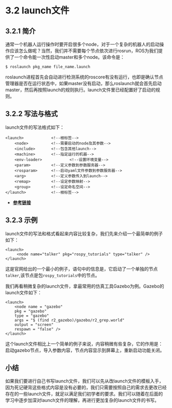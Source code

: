 # 3.2 launch文件

## 3.2.1 简介
通常一个机器人运行操作时要开启很多个node，对于一个复杂的机器人的启动操作应该怎么做呢？当然，我们并不需要每个节点依次进行rosrun，ROS为我们提供了一个命令能一次性启动master和多个node。该命令是：

	$ roslaunch pkg_name file_name.launch

roslaunch进程首先会自动进行检测系统的roscore有没有运行，也即是确认节点管理器是否在运行状态中，如果master没有启动，那么roslaunch就会首先启动master，然后再按照launch的规则执行。launch文件里已经配置好了启动的规则。

## 3.2.2 写法与格式
launch文件的写法格式如下：

	<launch>			<!--根标签-->
		<node>			<!--需要启动的node及其参数-->
		<include>		<!--包含其他launch-->
		<machine>		<!--指定运行的机器-->
		<env-loader>	        <!--设置环境变量-->
		<param>			<!--定义参数到参数服务器-->
		<rosparam>		<!--启动yaml文件参数到参数服务器-->
		<arg>			<!--定义参数传入到launch-->
		<remap>			<!--设定参数映射-->
		<group>			<!--设定命名空间-->
	</launch>			<!--根标签-->

* [**参考链接**](http://wiki.ros.org/roslaunch/XML)

## 3.2.3 示例
launch文件的写法和格式看起来内容比较复杂，我们先来介绍一个最简单的例子如下：

	<launch>
 		 <node name="talker" pkg="rospy_tutorials" type="talker" />
	</launch>
	
这是官网给出的一个最小的例子，语句中的信息是，它启动了一个单独的节点`talker`,该节点是包`rospy_tutorials`中的节点。

我们再看稍微复杂的launch文件，拿最常用的仿真工具Gazebo为例。Gazebo的launch文件如下：

	<launch>
		<node name = "gazebo"
		pkg = "gazebo"
		type = "gazebo"
		args = "$ (find r2_gazebo)/gazebo/r2_grep.world"
		output = "screen"
		respawn = "false" />
	</launch>
		
这个launch文件相比上一个简单的例子来说，内容稍微有些复杂，它的作用是：启动gazebo节点，导入参数内容，节点内容显示到屏幕上，重新启动功能关闭。
## 小结
如果我们要进行自己书写launch文件，我们可以先从改launch文件的模板入手，因为死记硬背这些格式内容是没有必要的，我们只需要按照自己的需求去更改已经存在的一些launch文件，就足以满足我们初学者的要求。我们可以随着在后面的学习中逐步加深对launch文件的理解，再进行更加复杂的launch文件的书写。
